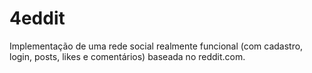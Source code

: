 # 4eddit
Implementação de uma rede social realmente funcional (com cadastro, login, posts, likes e comentários) baseada no reddit.com.
